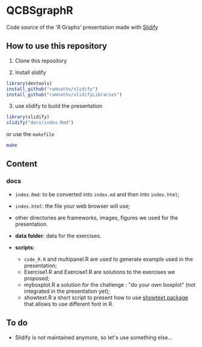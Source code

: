 # QCBSgraphR

Code source of the 'R Graphs' presentation made with [Slidify](http://slidify.org)


## How to use this repository

1. Clone this repository

2. Install slidify

```R
library(devtools)
install_github("ramnathv/slidify")
install_github("ramnathv/slidifyLibraries")
```

3. use slidify to build the presentation

```R
library(slidify)
slidify("docs/index.Rmd")
```
or use the `makefile`

```bash
make
```


## Content

### docs
- `index.Rmd`: to be converted into `index.md` and then into `index.html`;
- `index.html`: the file your web browser will use;
- other directories are frameworks, images, figures we used for the presentation.

- **data folder**: data for the exercises.

- **scripts**:
  - `code_R.R` and multipanel.R are used to generate example used in the presentation;
  - Exercise1.R and Exercise1.R are solutions to the exercises we proposed;
  - myboxplot.R a solution for the challenge : "do your own boxplot" (not integrated in the presentation yet);
  - showtext.R a short script to present how to use [showtext package](https://cran.rstudio.com/web/packages/showtext/index.html) that allows to use different font in R.


## To do

- Slidify is not maintained anymore, so let's use something else...
